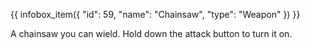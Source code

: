 {{ infobox_item({
	"id": 59,
	"name": "Chainsaw",
	"type": "Weapon"
}) }}

A chainsaw you can wield. Hold down the attack button to turn it on.